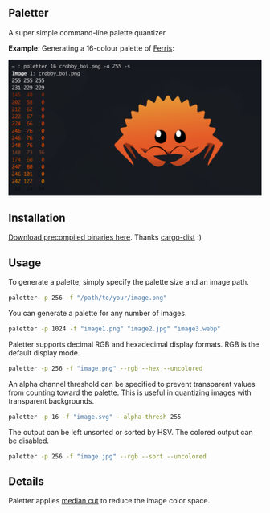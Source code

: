 ## Paletter
A super simple command-line palette quantizer.

**Example**: Generating a 16-colour palette of [Ferris](https://rustacean.net/):
<p align="center">
  <img src="doc/demo.png" alt="crabby boi demo" width="800"/>
</p>

## Installation
[Download precompiled binaries here](https://github.com/edobrowo/paletter/releases). Thanks [cargo-dist](https://opensource.axo.dev/cargo-dist/) :)

## Usage
To generate a palette, simply specify the palette size and an image path.
```sh
paletter -p 256 -f "/path/to/your/image.png"
```

You can generate a palette for any number of images.
```sh
paletter -p 1024 -f "image1.png" "image2.jpg" "image3.webp"
```

Paletter supports decimal RGB and hexadecimal display formats. RGB is the default display mode.
```sh
paletter -p 256 -f "image.png" --rgb --hex --uncolored
```

An alpha channel threshold can be specified to prevent transparent values from counting toward the palette. This is useful in quantizing images with transparent backgrounds.
```sh
paletter -p 16 -f "image.svg" --alpha-thresh 255
```

The output can be left unsorted or sorted by HSV. The colored output can be disabled.
```sh
paletter -p 256 -f "image.jpg" --rgb --sort --uncolored
```

## Details
Paletter applies [median cut](https://en.wikipedia.org/wiki/Median_cut) to reduce the image color space.
